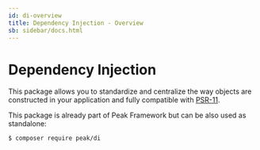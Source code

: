 ```yaml
---
id: di-overview
title: Dependency Injection - Overview
sb: sidebar/docs.html
---
```

# Dependency Injection

This package allows you to standardize and centralize the way objects are constructed in your application and fully compatible with [PSR-11](https://www.php-fig.org/psr/psr-11/).

This package is already part of Peak Framework but can be also used as standalone:

```bash
$ composer require peak/di
```